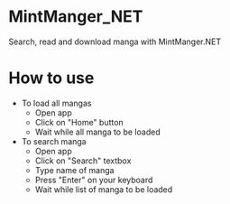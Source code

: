 # MintManger_NET
Search, read and download manga with MintManger.NET
# How to use
* To load all mangas
  * Open app
  * Click on "Home" button
  * Wait while all manga to be loaded
* To search manga
  * Open app
  * Click on "Search" textbox
  * Type name of manga
  * Press "Enter" on your keyboard
  * Wait while list of manga to be loaded
